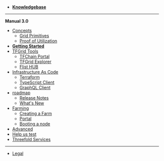 - [**Knowledgebase**](!@threefold:threefold_home)
-----------
**Manual 3.0**
- [Concepts](manual3_home_new)
    - [Grid Primitives](threefold:tfgrid_primitives)
    - [Proof of Utilization](proof_of_utilization_manual)
- [**Getting Started**](tfgrid3_getstarted)
- [TFGrid Tools](tfgrid_services)
    - [TFChain Portal](tfchain_portal_home)
    - [TFGrid Explorer](explorer_home)
    - [Flist HUB](flist_hub)
- [Infrastructure As Code](manual3_iac_home)
    - [Terraform](@grid3_terraform_home)
    - [TypeScript Client](@grid3_javascript_home)
    - [GraphQL Client](@graphql)
- [roadmap](!@roadmap_grid)
  - [Release Notes](releasenotes3)
  - [What's New](grid3_new)
- [Farming](create_farm)
  - [Creating a Farm](@create_farm)
  - [Portal](@grid3_tfchain_init)
  - [Booting a node](@booting_node)
- [Advanced](advanced)
- [Help us test](@testing_home)
- [Threefold Services](manual3_tfservices)
------------
- [Legal](!@legal:legal_home)


<!-- - [Definitions & Concepts](@threefold:definitions_concepts) -->
<!-- - [Concepts](grid3_definitions) -->
<!-- - [What you need to know](@grid3_developer_basics) -->
<!-- - [How it works](grid3_howitworks) -->


<!-- - [Howto](tfgrid3_howto)
  - [Planetary Network](@grid3_planetary_network)
  - [Quantum Safe Storage System](@threefold:qsss_home) -->